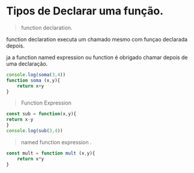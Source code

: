# Tipos de Declarar uma função.

> function declaration.

function declaration executa um chamado mesmo com funçao declarada depois.

ja a function named expression ou function é obrigado chamar depois de uma declaração.

```javascript
console.log(soma(3,4))
function soma (x,y){
    return x+y
}
```

> Function Expression

```javascript
const sub = function(x,y){
return x-y
}
console.log(sub(3,4))
```

> named function expression .

```javascript
const mult = function mult (x,y){
    return x*y
}
```

